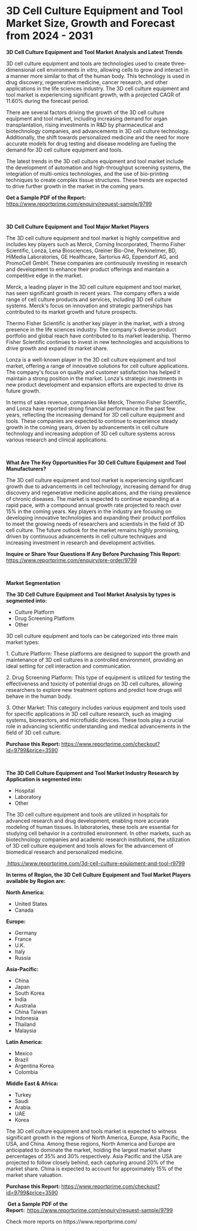 <p><h1>3D Cell Culture Equipment and Tool Market Size, Growth and Forecast from 2024 - 2031</h1></p><p><strong>3D Cell Culture Equipment and Tool Market Analysis and Latest Trends</strong></p>
<p><p>3D cell culture equipment and tools are technologies used to create three-dimensional cell environments in vitro, allowing cells to grow and interact in a manner more similar to that of the human body. This technology is used in drug discovery, regenerative medicine, cancer research, and other applications in the life sciences industry. The 3D cell culture equipment and tool market is experiencing significant growth, with a projected CAGR of 11.60% during the forecast period.</p><p>There are several factors driving the growth of the 3D cell culture equipment and tool market, including increasing demand for organ transplantation, rising investments in R&D by pharmaceutical and biotechnology companies, and advancements in 3D cell culture technology. Additionally, the shift towards personalized medicine and the need for more accurate models for drug testing and disease modeling are fueling the demand for 3D cell culture equipment and tools.</p><p>The latest trends in the 3D cell culture equipment and tool market include the development of automation and high-throughput screening systems, the integration of multi-omics technologies, and the use of bio-printing techniques to create complex tissue structures. These trends are expected to drive further growth in the market in the coming years.</p></p>
<p><strong>Get a Sample PDF of the Report:&nbsp;</strong> <a href="https://www.reportprime.com/enquiry/request-sample/9799">https://www.reportprime.com/enquiry/request-sample/9799</a></p>
<p>&nbsp;</p>
<p><strong>3D Cell Culture Equipment and Tool Major Market Players</strong></p>
<p><p>The 3D cell culture equipment and tool market is highly competitive and includes key players such as Merck, Corning Incorporated, Thermo Fisher Scientific, Lonza, Lena Biosciences, Greiner Bio-One, Perkinelmer, BD, HiMedia Laboratories, GE Healthcare, Sartorius AG, Eppendorf AG, and PromoCell GmbH. These companies are continuously investing in research and development to enhance their product offerings and maintain a competitive edge in the market.</p><p>Merck, a leading player in the 3D cell culture equipment and tool market, has seen significant growth in recent years. The company offers a wide range of cell culture products and services, including 3D cell culture systems. Merck's focus on innovation and strategic partnerships has contributed to its market growth and future prospects.</p><p>Thermo Fisher Scientific is another key player in the market, with a strong presence in the life sciences industry. The company's diverse product portfolio and global reach have contributed to its market leadership. Thermo Fisher Scientific continues to invest in new technologies and acquisitions to drive growth and expand its market share.</p><p>Lonza is a well-known player in the 3D cell culture equipment and tool market, offering a range of innovative solutions for cell culture applications. The company's focus on quality and customer satisfaction has helped it maintain a strong position in the market. Lonza's strategic investments in new product development and expansion efforts are expected to drive its future growth.</p><p>In terms of sales revenue, companies like Merck, Thermo Fisher Scientific, and Lonza have reported strong financial performance in the past few years, reflecting the increasing demand for 3D cell culture equipment and tools. These companies are expected to continue to experience steady growth in the coming years, driven by advancements in cell culture technology and increasing adoption of 3D cell culture systems across various research and clinical applications.</p></p>
<p>&nbsp;</p>
<p><strong>What Are The Key Opportunities For 3D Cell Culture Equipment and Tool Manufacturers?</strong></p>
<p><p>The 3D cell culture equipment and tool market is experiencing significant growth due to advancements in cell technology, increasing demand for drug discovery and regenerative medicine applications, and the rising prevalence of chronic diseases. The market is expected to continue expanding at a rapid pace, with a compound annual growth rate projected to reach over 15% in the coming years. Key players in the industry are focusing on developing innovative technologies and expanding their product portfolios to meet the growing needs of researchers and scientists in the field of 3D cell culture. The future outlook for the market remains highly promising, driven by continuous advancements in cell culture techniques and increasing investment in research and development activities.</p></p>
<p><strong>Inquire or Share Your Questions If Any Before Purchasing This Report:</strong> <a href="https://www.reportprime.com/enquiry/pre-order/9799">https://www.reportprime.com/enquiry/pre-order/9799</a></p>
<p>&nbsp;</p>
<p><strong>Market Segmentation</strong></p>
<p><strong>The 3D Cell Culture Equipment and Tool Market Analysis by types is segmented into:</strong></p>
<p><ul><li>Culture Platform</li><li>Drug Screening Platform</li><li>Other</li></ul></p>
<p><p>3D cell culture equipment and tools can be categorized into three main market types:</p><p>1. Culture Platform: These platforms are designed to support the growth and maintenance of 3D cell cultures in a controlled environment, providing an ideal setting for cell interaction and communication.</p><p>2. Drug Screening Platform: This type of equipment is utilized for testing the effectiveness and toxicity of potential drugs on 3D cell cultures, allowing researchers to explore new treatment options and predict how drugs will behave in the human body.</p><p>3. Other Market: This category includes various equipment and tools used for specific applications in 3D cell culture research, such as imaging systems, bioreactors, and microfluidic devices. These tools play a crucial role in advancing scientific understanding and medical advancements in the field of 3D cell culture.</p></p>
<p><strong>Purchase this Report:&nbsp;</strong><a href="https://www.reportprime.com/checkout?id=9799&price=3590">https://www.reportprime.com/checkout?id=9799&price=3590</a></p>
<p>&nbsp;</p>
<p><strong>The 3D Cell Culture Equipment and Tool Market Industry Research by Application is segmented into:</strong></p>
<p><ul><li>Hospital</li><li>Laboratory</li><li>Other</li></ul></p>
<p><p>The 3D cell culture equipment and tools are utilized in hospitals for advanced research and drug development, enabling more accurate modeling of human tissues. In laboratories, these tools are essential for studying cell behavior in a controlled environment. In other markets, such as biotechnology companies and academic research institutions, the utilization of 3D cell culture equipment and tools allows for the advancement of biomedical research and personalized medicine.</p></p>
<p><a href="https://www.reportprime.com/3d-cell-culture-equipment-and-tool-r9799">&nbsp;https://www.reportprime.com/3d-cell-culture-equipment-and-tool-r9799</a></p>
<p><strong>In terms of Region, the 3D Cell Culture Equipment and Tool Market Players available by Region are:</strong></p>
<p>
    <p> <strong> North America: </strong>
        <ul>
            <li>United States</li>
            <li>Canada</li>
        </ul>
        </p> 
    <p> <strong> Europe: </strong>
        <ul>
            <li>Germany</li>
            <li>France</li>
            <li>U.K.</li>
            <li>Italy</li>
            <li>Russia</li>
        </ul>
        </p> 
    <p> <strong> Asia-Pacific: </strong>
        <ul>
            <li>China</li>
            <li>Japan</li>
            <li>South Korea</li>
            <li>India</li>
            <li>Australia</li>
            <li>China Taiwan</li>
            <li>Indonesia</li>
            <li>Thailand</li>
            <li>Malaysia</li>
        </ul>
        </p> 
    <p> <strong> Latin America: </strong>
        <ul>
            <li>Mexico</li>
            <li>Brazil</li>
            <li>Argentina Korea</li>
            <li>Colombia</li>
        </ul>
        </p> 
    <p> <strong> Middle East & Africa: </strong>
        <ul>
            <li>Turkey</li>
            <li>Saudi</li>
            <li>Arabia</li>
            <li>UAE</li>
            <li>Korea</li>
        </ul>
    </p>
    </p>
<p><p>The 3D cell culture equipment and tools market is expected to witness significant growth in the regions of North America, Europe, Asia Pacific, the USA, and China. Among these regions, North America and Europe are anticipated to dominate the market, holding the largest market share percentages of 35% and 30% respectively. Asia Pacific and the USA are projected to follow closely behind, each capturing around 20% of the market share. China is expected to account for approximately 15% of the market share valuation.</p></p>
<p><strong>Purchase this Report: </strong><a href="https://www.reportprime.com/checkout?id=9799&price=3590">https://www.reportprime.com/checkout?id=9799&price=3590</a></p>
<p>&nbsp;<strong>Get a Sample PDF of the Report:&nbsp;&nbsp;</strong><a href="https://www.reportprime.com/enquiry/request-sample/9799">https://www.reportprime.com/enquiry/request-sample/9799</a></p>
<p><strong></strong></p>
<p>Check more reports on https://www.reportprime.com/</p>